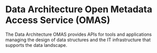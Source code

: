 <!-- SPDX-License-Identifier: Apache-2.0 -->

# Data Architecture Open Metadata Access Service (OMAS)

The Data Architecture OMAS provides APIs for tools and applications managing the
design of data structures and the IT infrastructure that supports the data
landscape.